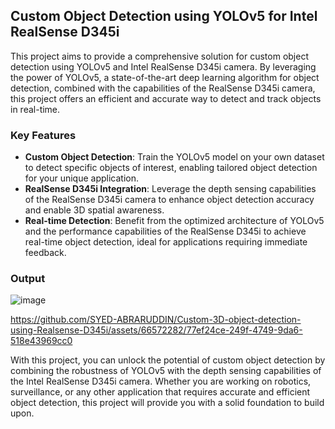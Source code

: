 
## Custom Object Detection using YOLOv5 for Intel RealSense D345i

This project aims to provide a comprehensive solution for custom object detection using YOLOv5 and Intel RealSense D345i camera. By leveraging the power of YOLOv5, a state-of-the-art deep learning algorithm for object detection, combined with the capabilities of the RealSense D345i camera, this project offers an efficient and accurate way to detect and track objects in real-time.

### Key Features

- **Custom Object Detection**: Train the YOLOv5 model on your own dataset to detect specific objects of interest, enabling tailored object detection for your unique application.
- **RealSense D345i Integration**: Leverage the depth sensing capabilities of the RealSense D345i camera to enhance object detection accuracy and enable 3D spatial awareness.
- **Real-time Detection**: Benefit from the optimized architecture of YOLOv5 and the performance capabilities of the RealSense D345i to achieve real-time object detection, ideal for applications requiring immediate feedback.

### Output
![image](https://github.com/SYED-ABRARUDDIN/Custom-3D-object-detection-using-Realsense-D345i/assets/66572282/0523e8b5-3939-40c5-b555-1aa6dcc8dc38)

https://github.com/SYED-ABRARUDDIN/Custom-3D-object-detection-using-Realsense-D345i/assets/66572282/77ef24ce-249f-4749-9da6-518e43969cc0



With this project, you can unlock the potential of custom object detection by combining the robustness of YOLOv5 with the depth sensing capabilities of the Intel RealSense D345i camera. Whether you are working on robotics, surveillance, or any other application that requires accurate and efficient object detection, this project will provide you with a solid foundation to build upon.
